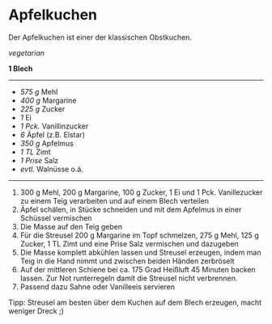 # Apfelkuchen

Der Apfelkuchen ist einer der klassischen Obstkuchen.

*vegetarian*

**1 Blech**

---

- *575 g* Mehl
- *400 g* Margarine
- *225 g* Zucker
- *1* Ei
- *1 Pck.* Vanillinzucker
- *6* Äpfel (z.B. Elstar)
- *350 g* Apfelmus
- *1 TL* Zimt
- *1 Prise* Salz
- *evtl.* Walnüsse o.ä.

---

1. 300 g Mehl, 200 g Margarine, 100 g Zucker, 1 Ei und 1 Pck. Vanillezucker zu einem Teig verarbeiten und auf einem Blech verteilen
2. Äpfel schälen, in Stücke schneiden und mit dem Apfelmus in einer Schüssel vermischen
3. Die Masse auf den Teig geben
4. Für die Streusel 200 g Margarine im Topf schmelzen, 275 g Mehl, 125 g Zucker, 1 TL Zimt und eine Prise Salz vermischen und dazugeben
5. Die Masse komplett abkühlen lassen und Streusel erzeugen, indem man Teig in die Hand nimmt und zwischen beiden Händen zerbröselt
6. Auf der mittleren Schiene bei ca. 175 Grad Heißluft 45 Minuten backen lassen. Zur Not runterregeln damit die Streusel nicht verbrennen.
7. Passend dazu Sahne oder Vanilleeis servieren

Tipp: Streusel am besten über dem Kuchen auf dem Blech erzeugen, macht weniger Dreck ;)
